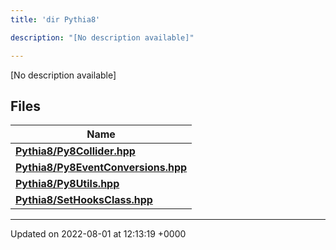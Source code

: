 ```yaml
---
title: 'dir Pythia8'

description: "[No description available]"

---
```







[No description available]

## Files

| Name           |
| -------------- |
| **[Pythia8/Py8Collider.hpp](/documentation/code/files/py8collider_8hpp/#file-py8collider.hpp)**  |
| **[Pythia8/Py8EventConversions.hpp](/documentation/code/files/py8eventconversions_8hpp/#file-py8eventconversions.hpp)**  |
| **[Pythia8/Py8Utils.hpp](/documentation/code/files/py8utils_8hpp/#file-py8utils.hpp)**  |
| **[Pythia8/SetHooksClass.hpp](/documentation/code/files/sethooksclass_8hpp/#file-sethooksclass.hpp)**  |






-------------------------------

Updated on 2022-08-01 at 12:13:19 +0000
